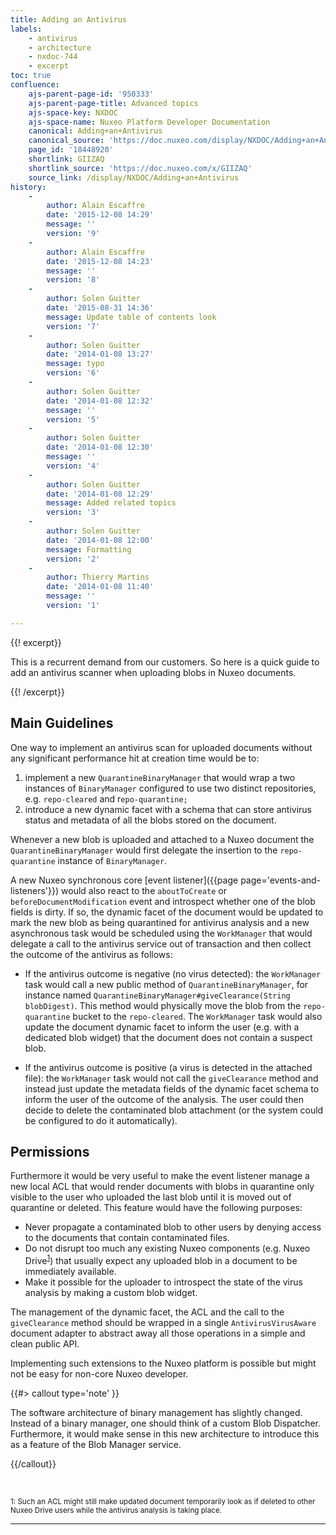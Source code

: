 ```yaml
---
title: Adding an Antivirus
labels:
    - antivirus
    - architecture
    - nxdoc-744
    - excerpt
toc: true
confluence:
    ajs-parent-page-id: '950333'
    ajs-parent-page-title: Advanced topics
    ajs-space-key: NXDOC
    ajs-space-name: Nuxeo Platform Developer Documentation
    canonical: Adding+an+Antivirus
    canonical_source: 'https://doc.nuxeo.com/display/NXDOC/Adding+an+Antivirus'
    page_id: '18448920'
    shortlink: GIIZAQ
    shortlink_source: 'https://doc.nuxeo.com/x/GIIZAQ'
    source_link: /display/NXDOC/Adding+an+Antivirus
history:
    - 
        author: Alain Escaffre
        date: '2015-12-08 14:29'
        message: ''
        version: '9'
    - 
        author: Alain Escaffre
        date: '2015-12-08 14:23'
        message: ''
        version: '8'
    - 
        author: Solen Guitter
        date: '2015-08-31 14:36'
        message: Update table of contents look
        version: '7'
    - 
        author: Solen Guitter
        date: '2014-01-08 13:27'
        message: typo
        version: '6'
    - 
        author: Solen Guitter
        date: '2014-01-08 12:32'
        message: ''
        version: '5'
    - 
        author: Solen Guitter
        date: '2014-01-08 12:30'
        message: ''
        version: '4'
    - 
        author: Solen Guitter
        date: '2014-01-08 12:29'
        message: Added related topics
        version: '3'
    - 
        author: Solen Guitter
        date: '2014-01-08 12:00'
        message: Formatting
        version: '2'
    - 
        author: Thierry Martins
        date: '2014-01-08 11:40'
        message: ''
        version: '1'

---
```

<div class="action-body flooded">{{! excerpt}}

This is a recurrent demand from our customers. So here is a quick guide to add an antivirus scanner when uploading blobs in Nuxeo documents.

{{! /excerpt}}

## Main Guidelines

One way to implement an antivirus scan for uploaded documents without any significant performance hit at creation time would be to:

1.  implement a new `QuarantineBinaryManager` that would wrap a two instances of `BinaryManager` configured to use two distinct repositories, e.g. `repo-cleared` and r`epo-quarantine;`
2.  introduce a new dynamic facet with a schema that can store antivirus status and metadata of all the blobs stored on the document.

Whenever a new blob is uploaded and attached to a Nuxeo document the `QuarantineBinaryManager` would first delegate the insertion to the `repo-quarantine` instance of `BinaryManager`.

A new Nuxeo synchronous core [event listener]({{page page='events-and-listeners'}}) would also react to the `aboutToCreate` or `beforeDocumentModification` event and introspect whether one of the blob fields is dirty. If so, the dynamic facet of the document would be updated to mark the new blob as being quarantined for antivirus analysis and a new asynchronous task would be scheduled using the `WorkManager` that would delegate a call to the antivirus service out of transaction and then collect the outcome of the antivirus as follows:

*   If the antivirus outcome is negative (no virus detected): the `WorkManager` task would call a new public method of `QuarantineBinaryManager`, for instance named `QuarantineBinaryManager#giveClearance(String blobDigest)`. This method would physically move the blob from the `repo-quarantine` bucket to the `repo-cleared`. The `WorkManager` task would also update the document dynamic facet to inform the user (e.g. with a dedicated blob widget) that the document does not contain a suspect blob.

*   If the antivirus outcome is positive (a virus is detected in the attached file): the `WorkManager` task would not call the `giveClearance` method and instead just update the metadata fields of the dynamic facet schema to inform the user of the outcome of the analysis. The user could then decide to delete the contaminated blob attachment (or the system could be configured to do it automatically).

## Permissions

Furthermore it would be very useful to make the event listener manage a new local ACL that would render documents with blobs in quarantine only visible to the user who uploaded the last blob until it is moved out of quarantine or deleted. This feature would have the following purposes:

*   Never propagate a contaminated blob to other users by denying access to the documents that contain contaminated files.
*   Do not disrupt too much any existing Nuxeo components (e.g. Nuxeo Drive<sup><span class="error">[1](#drive)</span></sup>) that usually expect any uploaded blob in a document to be immediately available.
*   Make it possible for the uploader to introspect the state of the virus analysis by making a custom blob widget.

The management of the dynamic facet, the ACL and the call to the `giveClearance` method should be wrapped in a single `AntivirusVirusAware` document adapter to abstract away all those operations in a simple and clean public API.

Implementing such extensions to the Nuxeo platform is possible but might not be easy for non-core Nuxeo developer.

{{#> callout type='note' }}

The software architecture of binary management has slightly changed. Instead of a binary manager, one should think of a custom Blob Dispatcher. Furthermore, it would make sense in this new architecture to introduce this as a feature of the Blob Manager service.

{{/callout}}

&nbsp;

<sub><span class="error">1</span>: Such an ACL might still make updated document temporarily look as if deleted to other Nuxeo Drive users while the antivirus analysis is taking place.</sub>

* * *

&nbsp;

</div>